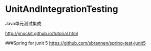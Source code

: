 # UnitAndIntegrationTesting
Java单元测试集成

http://jmockit.github.io/tutorial.html

###Spring for junit 5
https://github.com/sbrannen/spring-test-junit5
